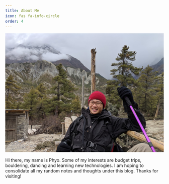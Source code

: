 ```yaml
---
title: About Me
icon: fas fa-info-circle
order: 4
---
```


![My picture](/assets/img/me_1.jpg)

Hi there, my name is Phyo. Some of my interests are budget trips, bouldering, dancing and learning new technologies. I am hoping to consolidate all my random notes and thoughts under this blog. Thanks for visiting!
